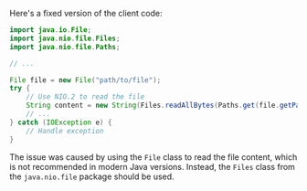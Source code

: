 Here's a fixed version of the client code:
```java
import java.io.File;
import java.nio.file.Files;
import java.nio.file.Paths;

// ...

File file = new File("path/to/file");
try {
    // Use NIO.2 to read the file
    String content = new String(Files.readAllBytes(Paths.get(file.getPath())));
    // ...
} catch (IOException e) {
    // Handle exception
}
```
The issue was caused by using the `File` class to read the file content, which is not recommended in modern Java versions. Instead, the `Files` class from the `java.nio.file` package should be used.